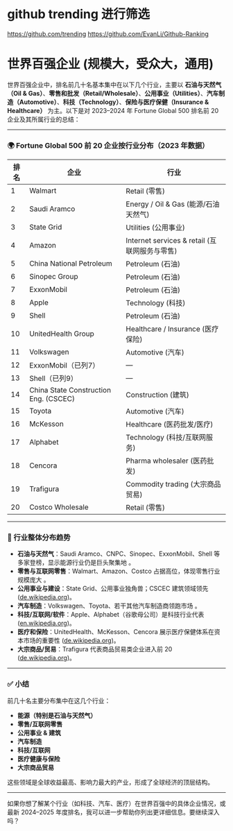# github  trending 进行筛选
https://github.com/trending
https://github.com/EvanLi/Github-Ranking

# 世界百强企业 (规模大，受众大，通用)

世界百强企业中，排名前几十名基本集中在以下几个行业，主要以 **石油与天然气（Oil & Gas）**、**零售和批发（Retail/Wholesale）**、**公用事业（Utilities）**、**汽车制造（Automotive）**、**科技（Technology）**、**保险与医疗保健（Insurance & Healthcare）** 为主。以下是对 2023–2024 年 Fortune Global 500 排名前 20 企业及其所属行业的总结：

---

### 🌍 Fortune Global 500 前 20 企业按行业分布（2023 年数据）

| 排名 | 企业                                    | 行业                                     |
| -- | ------------------------------------- | -------------------------------------- |
| 1  | Walmart                               | Retail (零售)                            |
| 2  | Saudi Aramco                          | Energy / Oil & Gas (能源/石油天然气)          |
| 3  | State Grid                            | Utilities (公用事业)                       |
| 4  | Amazon                                | Internet services & retail (互联网服务与零售)  |
| 5  | China National Petroleum              | Petroleum (石油)                         |
| 6  | Sinopec Group                         | Petroleum (石油)                         |
| 7  | ExxonMobil                            | Petroleum (石油)                         |
| 8  | Apple                                 | Technology (科技)                        |
| 9  | Shell                                 | Petroleum (石油)                         |
| 10 | UnitedHealth Group                    | Healthcare / Insurance (医疗保险)          |
| 11 | Volkswagen                            | Automotive (汽车)                        |
| 12 | ExxonMobil（已列7）                       | —                                      |
| 13 | Shell（已列9）                            | —                                      |
| 14 | China State Construction Eng. (CSCEC) | Construction (建筑)                      |
| 15 | Toyota                                | Automotive (汽车)                        |
| 16 | McKesson                              | Healthcare (医药批发/医疗)                   |
| 17 | Alphabet                              | Technology (科技/互联网服务)                  |
| 18 | Cencora                               | Pharma wholesaler (医药批发)               |
| 19 | Trafigura                             | Commodity trading (大宗商品贸易)             |
| 20 | Costco Wholesale                      | Retail (零售)                            |

---

### 🧭 行业整体分布趋势

* **石油与天然气**：Saudi Aramco、CNPC、Sinopec、ExxonMobil、Shell 等多家登榜，显示能源行业仍是巨头聚集地 。
* **零售与互联网零售**：Walmart、Amazon、Costco 占据高位，体现零售行业规模庞大 。
* **公用事业与建设**：State Grid、公用事业独角兽；CSCEC 建筑领域领先 ([de.wikipedia.org][1])。
* **汽车制造**：Volkswagen、Toyota、若干其他汽车制造商领跑市场 。
* **科技/互联网/软件**：Apple、Alphabet（谷歌母公司）是科技行业代表 ([en.wikipedia.org][2])。
* **医疗和保险**：UnitedHealth、McKesson、Cencora 展示医疗保健体系在资本市场的重要性 ([de.wikipedia.org][1])。
* **大宗商品/贸易**：Trafigura 代表商品贸易类企业进入前 20 ([de.wikipedia.org][1])。

---

### ✅ 小结

前几十名主要分布集中在这几个行业：

* **能源（特别是石油与天然气）**
* **零售/互联网零售**
* **公用事业 & 建筑**
* **汽车制造**
* **科技/互联网**
* **医疗健康与保险**
* **大宗商品贸易**

这些领域是全球收益最高、影响力最大的产业，形成了全球经济的顶层结构。

---

如果你想了解某个行业（如科技、汽车、医疗）在世界百强中的具体企业情况，或最新 2024–2025 年度排名，我可以进一步帮助你列出更详细信息。要继续深入吗？

[1]: https://de.wikipedia.org/wiki/Fortune_Global_500?utm_source=chatgpt.com "Fortune Global 500"
[2]: https://en.wikipedia.org/wiki/Fortune_500?utm_source=chatgpt.com "Fortune 500"
